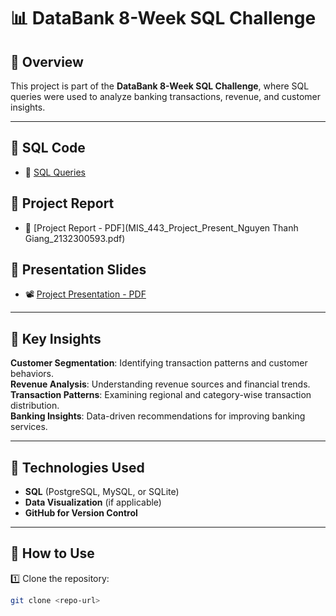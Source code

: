 # 📊 DataBank 8-Week SQL Challenge

## 📝 Overview  
This project is part of the **DataBank 8-Week SQL Challenge**, where SQL queries were used to analyze banking transactions, revenue, and customer insights.

---
## 🔹 SQL Code
- 📜 [SQL Queries](databank_queries.sql)

## 🔹 Project Report
- 📕 [Project Report - PDF](MIS_443_Project_Present_Nguyen Thanh Giang_2132300593.pdf)

## 🔹 Presentation Slides
- 📽️ [Project Presentation - PDF](MIS_443_Project_Present_Nguyen_Thanh_Giang_2132300593.pdf)

---

## 🔹 Key Insights  
**Customer Segmentation**: Identifying transaction patterns and customer behaviors.  
**Revenue Analysis**: Understanding revenue sources and financial trends.  
**Transaction Patterns**: Examining regional and category-wise transaction distribution.  
**Banking Insights**: Data-driven recommendations for improving banking services.  

---

## 🚀 Technologies Used  
- **SQL** (PostgreSQL, MySQL, or SQLite)  
- **Data Visualization** (if applicable)  
- **GitHub for Version Control**  

---

## 📌 How to Use  
1️⃣ Clone the repository:  
   ```bash
   git clone <repo-url>

